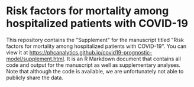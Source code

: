 #  Risk factors for mortality among hospitalized patients with COVID-19
This repository contains the "Supplement" for the manuscript titled "Risk factors for mortality among hospitalized patients with COVID-19". You can view it at https://phcanalytics.github.io/covid19-prognostic-model/supplement.html. It is an R Markdown document that contains all code and output for the manuscript as well as supplementary analyses. Note that although the code is available, we are unfortunately not able to publicly share the data.